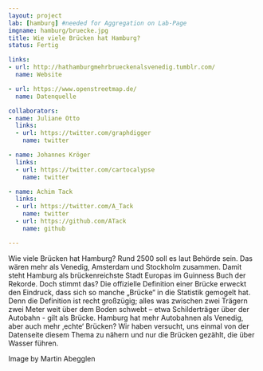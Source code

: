 ```yaml
---
layout: project
lab: [hamburg] #needed for Aggregation on Lab-Page
imgname: hamburg/bruecke.jpg
title: Wie viele Brücken hat Hamburg?
status: Fertig

links:
- url: http://hathamburgmehrbrueckenalsvenedig.tumblr.com/
  name: Website

- url: https://www.openstreetmap.de/
  name: Datenquelle

collaborators:
- name: Juliane Otto
  links:
  - url: https://twitter.com/graphdigger
    name: twitter

- name: Johannes Kröger
  links:
  - url: https://twitter.com/cartocalypse
    name: twitter

- name: Achim Tack
  links:
  - url: https://twitter.com/A_Tack
    name: twitter
  - url: https://github.com/ATack
    name: github

---
```


Wie viele Brücken hat Hamburg? Rund 2500 soll es laut Behörde sein. Das wären mehr als Venedig, Amsterdam und Stockholm zusammen. Damit steht Hamburg als brückenreichste Stadt Europas im Guinness Buch der Rekorde. Doch stimmt das?
Die offizielle Definition einer Brücke erweckt den Eindruck, dass sich so manche „Brücke“ in die Statistik gemogelt hat. Denn die Definition ist recht großzügig;  alles was zwischen zwei Trägern zwei Meter weit über dem Boden schwebt – etwa Schilderträger über der Autobahn  - gilt als Brücke.  Hamburg hat mehr Autobahnen als Venedig, aber auch mehr ‚echte‘ Brücken?
Wir haben versucht, uns einmal von der Datenseite diesem Thema zu nähern und nur die Brücken gezählt, die über Wasser führen.

Image by Martin Abegglen
